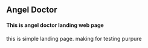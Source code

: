 ## Angel Doctor

#### This is angel doctor landing web page

this is simple landing page. making for testing purpure
